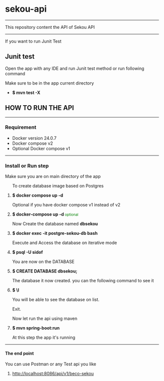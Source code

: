 <h1>sekou-api</h1>
    <hr>
    <p>This repository content the API of Sekou API</p>
    <hr>
    <p>If you want to run Junit Test</p>
    <h2>Junit test</h2>
    <p>Open the app with any IDE and run Junit test method or run following command</p>
    <p>Make sure to be in the app current directory</p>
    <ul><li><b>$ mvn test -X </b></li></ul>
    <h2>HOW TO RUN THE API</h2>
    <hr>
    <h3>Requirement</h3>
    <ul><li>Docker version 24.0.7</li><li>Docker compose v2 </li> <li>Optional Docker compose v1 </li></ul>
    <hr>
    <h3>Install or Run step</h3>
    <p>Make sure you are on main directory of the app</p>
    <ol>
        <p>To create database image based on Postgres</p>
        <li><b>$ docker compose up -d</b></li>
        <p>Optional if you have docker compose v1 instead of v2</p>
        <li><b>$ docker-compose up -d</b><small style="color: green"> optional</small></li>
        <p>Now Create the database named <b>dbsekou</b></p>
        <li><b>$ docker exec -it  postgre-sekou-db bash</b></li>
        <p>Execute and Access the  database on iterative mode</p>
        <li><b>$ psql -U sidof</b></li>
        <p>You are now on the DATABASE </p>
        <li><b>$ CREATE DATABASE dbsekou;</b> </li>
        <p>The database it now created. you can the following command to see it</p>
        <li><b>$ \l</b></li>
        <p> You will be able to see the database on list.</p>
        <p>Exit.</p>
        <p>Now let run the api using maven</p>
        <li><b>$ mvn spring-boot:run </b></li>
        <p>At this step the app it's running</p>
    </ol>
    <hr>
    <h4>The end point</h4>
    <p>You can use Postman or any Test api you like</p>
    <ol>
        <li>
            <a href="http://localhost:8086/api/v1/sekou">
                http://localhost:8086/api/v1/beco-sekou
            </a>
        </li>
    </ol>
